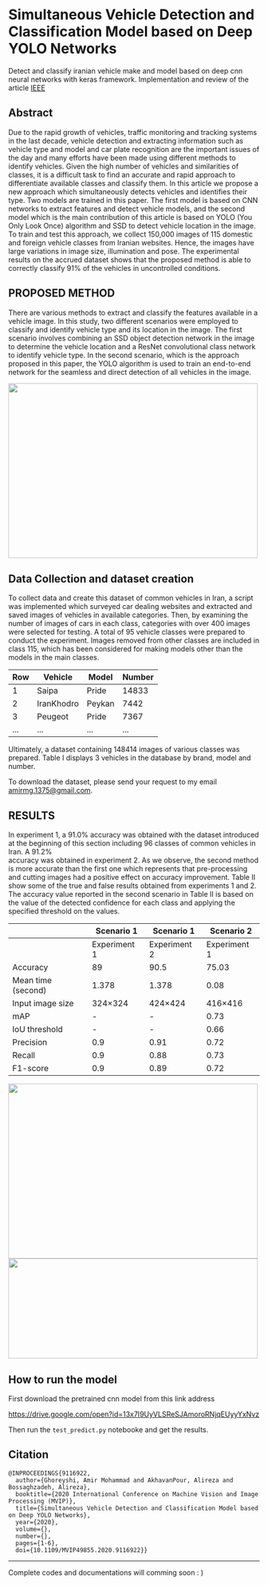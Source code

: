 
# Simultaneous Vehicle Detection and Classification Model based on Deep YOLO Networks
Detect and classify iranian vehicle make and model based on deep cnn neural networks with keras framework.
Implementation and review of the article [IEEE](https://ieeexplore.ieee.org/abstract/document/9116922)

## Abstract

Due to the rapid growth of vehicles, traffic monitoring and tracking systems in the last decade, vehicle detection and extracting information such as vehicle type and model and car plate recognition are the important issues of the day and many efforts have been made using different methods to identify vehicles. Given the high number of vehicles and similarities of classes, it is a difficult task to find an accurate and rapid approach to differentiate available classes and classify them. In this article we propose a new approach which simultaneously detects vehicles and identifies their type. Two models are trained in this paper. The first model is based on CNN networks to extract features and detect vehicle models, and the second model which is the main contribution of this article is based on YOLO (You Only Look Once) algorithm and SSD to detect vehicle location in the image. To train and test this approach, we collect 150,000 images of 115 domestic and foreign vehicle classes from Iranian websites. Hence, the images have large variations in image size, illumination and pose. The experimental results on the accrued dataset shows that the proposed method is able to correctly classify 91% of the vehicles in uncontrolled conditions.

## PROPOSED METHOD
There are various methods to extract   and classify the features available in a vehicle image. In this   study, two different scenarios were employed to classify and identify vehicle type and its location in the image. The first scenario involves combining an SSD object detection network in the image to determine the vehicle location and a ResNet  convolutional class network to identify vehicle type. In the second scenario, which is the approach proposed in this paper,  the YOLO algorithm is used to train an end-to-end network for the seamless and direct detection of all vehicles in the image.

<!-- ![paper_res44](https://user-images.githubusercontent.com/25933029/213679776-bf561610-5a45-4a99-886e-139233bc3d19.png) -->
<img src="https://user-images.githubusercontent.com/25933029/213679776-bf561610-5a45-4a99-886e-139233bc3d19.png" width="500" height="350">

## Data Collection and dataset creation
To collect data and create this dataset of common vehicles in Iran, a script was implemented which surveyed car dealing websites  and  extracted  and  saved  images  of  vehicles  in available categories. Then, by examining the number of images of cars in each class, categories with over 400 images were selected for testing. A total of 95 vehicle classes were prepared to conduct the experiment. Images removed from other classes are included in class 115, which has been considered for making models other than the models in the main classes.  

| Row | Vehicle | Model | Number |
|--|--|--|--|
|1 | Saipa | Pride | 14833 |
|2 | IranKhodro| Peykan| 7442|
|3 | Peugeot| Pride | 7367|
|... | ...| ... | ...|

Ultimately, a dataset containing 148414 images of various classes was prepared. Table I displays 3 vehicles in the database by brand, model and number.

To download the dataset, please send your request to my email amirmg.1375@gmail.com.

## RESULTS
In experiment 1, a 91.0% accuracy was obtained  with the dataset introduced at the beginning of this section including 96 classes of common vehicles in Iran. A 91.2%  
accuracy was obtained in experiment 2. As we observe, the second method is more accurate than the first one which represents that pre-processing and cutting images had a positive effect on accuracy improvement. Table II show some of the true and false results obtained from experiments 1 and 2.  The accuracy value reported in the second scenario in Table II is based on the value of the detected confidence for each class and applying the specified threshold on the values.

|               | Scenario 1    |  Scenario 1   | Scenario 2  |
|----------------|---------------|---------------|-------------|
|              | Experiment 1  | Experiment 2  |Experiment 1 |
| Accuracy       | 89            | 90.5          | 75.03       |
| Mean time  (second)    | 1.378         | 1.378         | 0.08        |
| Input image size | 324×324       | 424×424       | 416×416     |
| mAP            | -             | -             | 0.73        |
| IoU threshold  | -             | -             | 0.66        |
| Precision      | 0.9           | 0.91          | 0.72        |
| Recall         | 0.9           | 0.88          | 0.73        |
| F1-score       | 0.9           | 0.89          | 0.72        |


<!-- ![paper_res](https://user-images.githubusercontent.com/25933029/213677822-2c61a52a-e7e7-4267-911b-6716770a1256.png) -->
<img src="https://user-images.githubusercontent.com/25933029/213677822-2c61a52a-e7e7-4267-911b-6716770a1256.png" width="500" height="350">

<!-- ![paper_res_tables](https://user-images.githubusercontent.com/25933029/213677873-21474ac5-65dd-4596-8675-1ff2d5c2f7f0.png) -->
<img src="https://user-images.githubusercontent.com/25933029/213677873-21474ac5-65dd-4596-8675-1ff2d5c2f7f0.png" width="500" height="200">

## How to run the model

First download the pretrained cnn model from this link address

https://drive.google.com/open?id=13x7I9UyVLSReSJAmoroRNjqEUyyYxNvz


Then run the `test_predict.py` notebooke and get the results.

## Citation
```
@INPROCEEDINGS{9116922,
  author={Ghoreyshi, Amir Mohammad and AkhavanPour, Alireza and Bossaghzadeh, Alireza},
  booktitle={2020 International Conference on Machine Vision and Image Processing (MVIP)}, 
  title={Simultaneous Vehicle Detection and Classification Model based on Deep YOLO Networks}, 
  year={2020},
  volume={},
  number={},
  pages={1-6},
  doi={10.1109/MVIP49855.2020.9116922}}
```


---
Complete codes and documentations will comming soon : )
